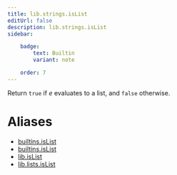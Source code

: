 ```yaml
---
title: lib.strings.isList
editUrl: false
description: lib.strings.isList
sidebar:

    badge:
        text: Builtin
        variant: note

    order: 7
---
```


Return `true` if *e* evaluates to a list, and `false` otherwise.


# Aliases

- [builtins.isList](/nix-doc-comments/reference/builtins/builtins-islist)
- [builtins.isList](/nix-doc-comments/reference/builtins/builtins-islist)
- [lib.isList](/nix-doc-comments/reference/lib/lib-islist)
- [lib.lists.isList](/nix-doc-comments/reference/lib/lists/lib-lists-islist)



